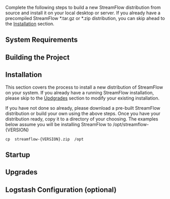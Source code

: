 Complete the following steps to build a new StreamFlow distribution from source and install it on your local desktop or server.  If you already have a precompiled StreamFlow *.tar.gz or *.zip distribution, you can skip ahead to the [Installation](#installation) section.

## System Requirements

## Building the Project

## Installation

This section covers the process to install a new distribution of StreamFlow on your system.  If you already have a running StreamFlow installation, please skip to the [Updgrades](#upgrades) section to modify your existing installation.

If you have not done so already, please download a pre-built StreamFlow distribution or build your own using the above steps.  Once you have your distribution ready, copy it to a directory of your choosing.  The examples below assume you will be installing StreamFlow to /opt/streamflow-{VERSION}

    cp  streamflow-{VERSION}.zip  /opt


## Startup

## Upgrades

## Logstash Configuration (optional)